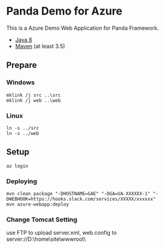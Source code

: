 Panda Demo for Azure
====================================

This is a Azure Demo Web Application for Panda Framework.

- [Java 8](http://www.oracle.com/technetwork/java/javase/downloads/index.html)
- [Maven](https://maven.apache.org/download.cgi) (at least 3.5)

## Prepare
### Windows
	mklink /j src ..\src
	mklink /j web ..\web

### Linux
	ln -s ../src
	ln -s ../web

## Setup
	az login

### Deploying
	mvn clean package "-DHOSTNAME=GAE" "-DGA=UA-XXXXXX-1" "-DWEBHOOK=https://hooks.slack.com/services/XXXXX/xxxxxx"
	mvn azure-webapp:deploy

### Change Tomcat Setting
 use FTP to upload server.xml, web.config to server://D:\home\site\wwwroot\
 